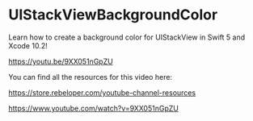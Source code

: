# UIStackViewBackgroundColor

Learn how to create a background color for  UIStackView in Swift 5 and Xcode 10.2!

https://youtu.be/9XX051nGpZU

You can find all the resources for this video here:

https://store.rebeloper.com/youtube-channel-resources

https://www.youtube.com/watch?v=9XX051nGpZU
